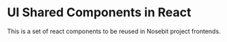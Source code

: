 # UI Shared Components in React

This is a set of react components to be reused in Nosebit project frontends.